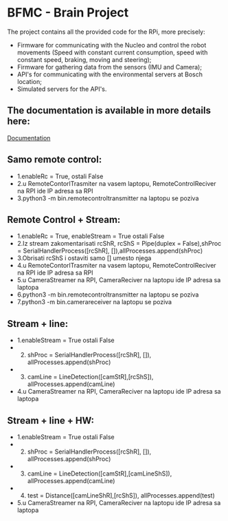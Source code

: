 # BFMC - Brain Project

The project contains all the provided code for the RPi, more precisely:
- Firmware for communicating with the Nucleo and control the robot movements (Speed with constant current consumption, speed with constant speed, braking, moving and steering);
- Firmware for gathering data from the sensors (IMU and Camera);
- API's for communicating with the environmental servers at Bosch location;
- Simulated servers for the API's.

## The documentation is available in more details here:
[Documentation](https://boschfuturemobility.com/brain/)

## Samo remote control:
 - 1.enableRc =  True, ostali False
 - 2.u RemoteContorlTrasmiter na vasem laptopu, RemoteControlReciver na RPI ide IP adresa sa RPI
 - 3.python3 -m bin.remotecontroltransmitter na laptopu se poziva
  
## Remote Control + Stream:
 - 1.enableRc =  True, enableStream = True  ostali False
 - 2.Iz stream zakomentarisati  rcShR, rcShS   = Pipe(duplex = False),shProc = SerialHandlerProcess([rcShR], []),allProcesses.append(shProc)
 - 3.Obrisati rcShS i ostaviti samo [] umesto njega
 - 4.u RemoteContorlTrasmiter na vasem laptopu, RemoteControlReciver na RPI ide IP adresa sa RPI
 - 5.u CameraStreamer na RPI, CameraReciver na laptopu ide IP adresa sa laptopa
 - 6.python3 -m bin.remotecontroltransmitter na laptopu se poziva
 - 7.python3 -m bin.camerareceiver na laptopu se poziva
  
## Stream + line:
 - 1.enableStream = True  ostali False
 - 2. shProc = SerialHandlerProcess([rcShR], []), allProcesses.append(shProc)
 - 3. camLine = LineDetection([camStR],[rcShS]), allProcesses.append(camLine)
 - 4.u CameraStreamer na RPI, CameraReciver na laptopu ide IP adresa sa laptopa
  
## Stream + line + HW:
 - 1.enableStream = True  ostali False
 - 2. shProc = SerialHandlerProcess([rcShR], []), allProcesses.append(shProc)
 - 3. camLine = LineDetection([camStR],[camLineShS]), allProcesses.append(camLine)
 - 4. test = Distance([camLineShR],[rcShS]), allProcesses.append(test)
 - 5.u CameraStreamer na RPI, CameraReciver na laptopu ide IP adresa sa laptopa
